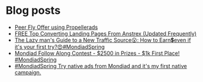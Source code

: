 # Blog posts
<!-- BLOG-POST-LIST:START -->
- [Peer Fly Offer using Propellerads](https://afflift.com/f/threads/peer-fly-offer-using-propellerads.1434/)
- [FREE Top Converting Landing Pages From Anstrex &lpar;Updated Frequently&rpar;](https://afflift.com/f/threads/free-top-converting-landing-pages-from-anstrex-updated-frequently.2596/)
- [The Lazy man&#39;s Guide to a New Traffic Source😮: How to Earn💲even if it&#39;s your first try?😍#MondiadSpring](https://afflift.com/f/threads/the-lazy-mans-guide-to-a-new-traffic-source%F0%9F%98%AE-how-to-earn%F0%9F%92%B2even-if-its-your-first-try-%F0%9F%98%8D-mondiadspring.10523/)
- [Mondiad Follow Along Contest - $2500 in Prizes - $1k First Place! #MondiadSpring](https://afflift.com/f/threads/mondiad-follow-along-contest-2500-in-prizes-1k-first-place-mondiadspring.10445/)
- [#MondiadSpring Try native ads from Mondiad and it&#39;s my first native campaign.](https://afflift.com/f/threads/mondiadspring-try-native-ads-from-mondiad-and-its-my-first-native-campaign.10528/)
<!-- BLOG-POST-LIST:END -->
